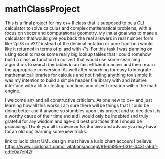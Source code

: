 # mathClassProject

This is a final project for my c++ II class that is supposed to be a CLI calculator to solve calculus and complex mathematical problems,
with a focus on vector and computational geometry. My initial goal was to make a calculator that would give you back the real answers in 
real number form like 2pi/3 or √2/2 instead of the decimal notation or pure fraction i would like it returned in terms of pi and with √'s.
For this task I was planning on using excel to make some really big lookup tables that I could somehow build a class or function to convert
that would use some searching algorithms to search the tables in an fast efficient manner and then return the appropriate conversion. As well 
after searching for easy to integrate mathematical libraries for calculus and not finding anything too simple It was my intention to build a 
simple header file library with and intuitive interface with a cli for testing functions and object creation within the math engine.

I welcome any and all constructive criticism. As one new to c++ and just learning how all this works I am sure there will be things
that I could be doing better and if anyone so stumbles upon this project and so decides it is a worthy cause of their time and aid i would only 
be indebted and truly grateful for any wisdom and age-old best practices that I should be practicing. Thank you all in advance for the time and 
advice you may have for an old dog learning some new tricks.

link to lucid chart UML design, must have a lucid chart account I believe:
https://www.lucidchart.com/invitations/accept/91eb695e-031e-4431-a6df-cdfc0a7cf42f
